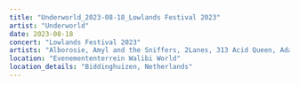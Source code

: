 ```yaml
---
title: "Underworld_2023-08-18_Lowlands Festival 2023"
artist: "Underworld"
date: 2023-08-18
concert: "Lowlands Festival 2023"
artists: "Alborosie, Amyl and the Sniffers, 2Lanes, 313 Acid Queen, Adam Port, DOMi & JD Beck, 2 Many DJ's, Jon Batiste, 1999.ODDS, Underworld, Avalon Emerson & The Charm, 070 Shake, Black Country, New Road, Arnaldo Antunes, Arlo Parks"
location: "Evenemententerrein Walibi World"
location_details: "Biddinghuizen, Netherlands"
---
```


